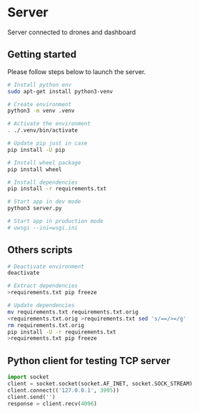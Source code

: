 # Server

Server connected to drones and dashboard

## Getting started

Please follow steps below to launch the server.

```bash
# Install python env
sudo apt-get install python3-venv

# Create environment
python3 -m venv .venv

# Activate the environment
. ./.venv/bin/activate

# Update pip just in case
pip install -U pip

# Install wheel package
pip install wheel

# Install dependencies
pip install -r requirements.txt

# Start app in dev mode
python3 server.py

# Start app in production mode
# uwsgi --ini=wsgi.ini
```

## Others scripts

```bash
# Deactivate environment
deactivate

# Extract dependencies
>requirements.txt pip freeze

# Update dependencies 
mv requirements.txt requirements.txt.orig
<requirements.txt.orig >requirements.txt sed 's/==/>=/g'
rm requirements.txt.orig
pip install -U -r requirements.txt
>requirements.txt pip freeze
```

## Python client for testing TCP server

```python
import socket
client = socket.socket(socket.AF_INET, socket.SOCK_STREAM)
client.connect(('127.0.0.1', 3995))
client.send('')
response = client.recv(4096)
```